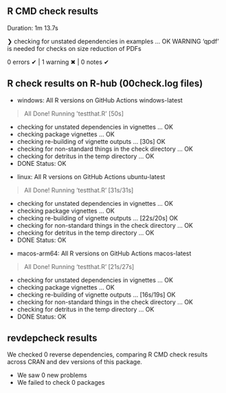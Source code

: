 ## R CMD check results
Duration: 1m 13.7s

❯ checking for unstated dependencies in examples ... OK
   WARNING
  ‘qpdf’ is needed for checks on size reduction of PDFs

0 errors ✔ | 1 warning ✖ | 0 notes ✔


## R check results on R-hub (00check.log files)

- windows: All R versions on GitHub Actions windows-latest
> All Done!
  Running 'testthat.R' [50s]
* checking for unstated dependencies in vignettes ... OK
* checking package vignettes ... OK
* checking re-building of vignette outputs ... [30s] OK
* checking for non-standard things in the check directory ... OK
* checking for detritus in the temp directory ... OK
* DONE
Status: OK

- linux: All R versions on GitHub Actions ubuntu-latest
> All Done!
  Running ‘testthat.R’ [31s/31s]
* checking for unstated dependencies in vignettes ... OK
* checking package vignettes ... OK
* checking re-building of vignette outputs ... [22s/20s] OK
* checking for non-standard things in the check directory ... OK
* checking for detritus in the temp directory ... OK
* DONE
Status: OK

- macos-arm64: All R versions on GitHub Actions macos-latest
> All Done!
  Running ‘testthat.R’ [21s/27s]
* checking for unstated dependencies in vignettes ... OK
* checking package vignettes ... OK
* checking re-building of vignette outputs ... [16s/19s] OK
* checking for non-standard things in the check directory ... OK
* checking for detritus in the temp directory ... OK
* DONE
Status: OK

## revdepcheck results

We checked 0 reverse dependencies, comparing R CMD check results across CRAN and dev versions of this package.

 * We saw 0 new problems
 * We failed to check 0 packages
